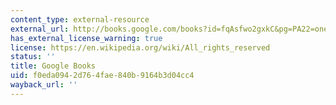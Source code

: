 ```yaml
---
content_type: external-resource
external_url: http://books.google.com/books?id=fqAsfwo2gxkC&pg=PA22=onepage
has_external_license_warning: true
license: https://en.wikipedia.org/wiki/All_rights_reserved
status: ''
title: Google Books
uid: f0eda094-2d76-4fae-840b-9164b3d04cc4
wayback_url: ''
---
```

